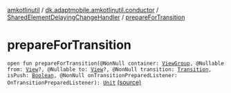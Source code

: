 [amkotlinutil](../../index.md) / [dk.adaptmobile.amkotlinutil.conductor](../index.md) / [SharedElementDelayingChangeHandler](index.md) / [prepareForTransition](./prepare-for-transition.md)

# prepareForTransition

`open fun prepareForTransition(@NonNull container: `[`ViewGroup`](https://developer.android.com/reference/android/view/ViewGroup.html)`, @Nullable from: `[`View`](https://developer.android.com/reference/android/view/View.html)`?, @Nullable to: `[`View`](https://developer.android.com/reference/android/view/View.html)`?, @NonNull transition: `[`Transition`](https://developer.android.com/reference/android/transition/Transition.html)`, isPush: `[`Boolean`](https://kotlinlang.org/api/latest/jvm/stdlib/kotlin/-boolean/index.html)`, @NonNull onTransitionPreparedListener: OnTransitionPreparedListener): `[`Unit`](https://kotlinlang.org/api/latest/jvm/stdlib/kotlin/-unit/index.html) [(source)](https://github.com/adaptmobile-organization/amkotlinutil/tree/master/amkotlinutil/src/main/java/dk/adaptmobile/amkotlinutil/conductor/SharedElementDelayingChangeHandler.java#L46)